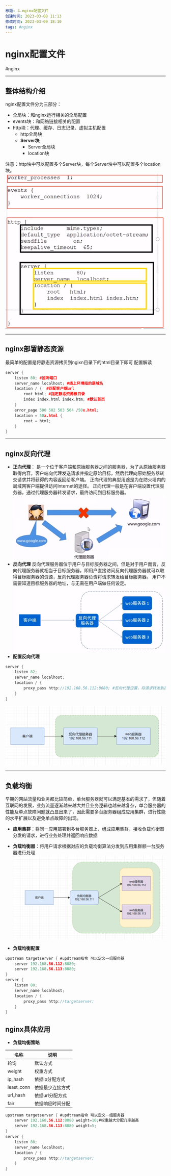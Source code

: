 ```yaml
---
标题: 4.nginx配置文件
创建时间: 2023-03-08 11:13
修改时间: 2023-03-09 18:10
tags: #nginx
---
```


# nginx配置文件
#nginx 

---
## 整体结构介绍
nginx配置文件分为三部分：
- 全局块：和nginx运行相关的全局配置
- events块：和网络链接相关的配置
- http块：代理、缓存、日志记录、虚拟主机配置
	- http全局块
	- **Server块**
		- Server全局块
		- location块

注意：http块中可以配置多个Server块，每个Server块中可以配置多个location块。
![Pasted image 20220929213128](../attachments/Pasted%20image%2020220929213128.png)

---
## nginx部署静态资源
最简单的配置是将静态资源拷贝到ngixn目录下的html目录下即可
配置解读
```cpp
server {
	listen 80; #监听端口
	server_name localhost; #线上环境指的是域名
	location / {  #匹配客户端url
		root html; #指定静态资源根目录
		index index.html index.htm; #默认首页
	}
	error_page 500 502 503 504 /50x.html;
	location = 50x.html {
		root = html;
	}
}
```
---
## nginx反向代理
- **正向代理**：
是一个位于客户端和原始服务器之间的服务器，为了从原始服务器取得内容，客户端向代理发送请求并指定原始目标，然后代理向原始服务器转交请求并将获得的内容返回给客户端。
正向代理的典型用途是为在防火墙内的局域网客户端提供访问Internet的途径。
正向代理一般是在客户端设置代理服务器，通过代理服务器转发请求，最终访问到目标服务器。
![Pasted image 20220930095117](../attachments/Pasted%20image%2020220930095117.png)
- **反向代理**
反向代理服务器位于用户与目标服务器之间，但是对于用户而言，反向代理服务器就相当于目标服务器，即用户直接访问反向代理服务器就可以取得目标服务器的资源，反向代理服务器负责将请求转发给目标服务器。
用户不需要知道目标服务器的地址，与无需在用户端做任何设定。
![Pasted image 20220930095501](../attachments/Pasted%20image%2020220930095501.png)
- **配置反向代理**

```c
server {
	listen 82;
	server_name localhost;
	location / {
		proxy_pass http://192.168.56.112:8080; #反向代理设置，将请求转发到指定服务器
	}
}
```

![Pasted image 20220930100245](../attachments/Pasted%20image%2020220930100245.png)

---

## 负载均衡
早期的网站流量和业务都比较简单，单台服务器就可以满足基本的需求了，但随着互联网的发展，业务流量逐渐越来越大并且业务逻辑也越来越复杂，单台服务器的性能及单点故障问题就凸显出来了，因此需要多台服务器组成应用集群，进行性能的水平扩展以及避免单点故障的出现。
- **应用集群**：将同一应用部署到多台服务器上，组成应用集群，接收负载均衡器分发的请求，进行业务处理并返回响应数据
- **负载均衡器**：将用户请求根据对应的负载均衡算法分发到应用集群额一台服务器进行处理
![Pasted image 20220930105315](../attachments/Pasted%20image%2020220930105315.png)

- **负载均衡配置**
```c
upstream targetserver { #updtream指令 可以定义一组服务器
	server 192.168.56.112:8080;
	server 192.168.56.113:8080;
}
server {
	listen 80;
	server_name localhost;
	location / {
		proxy_pass http://targetserver;
	}
}
```
## nginx具体应用
- **负载均衡策略**

|名称|说明|
|--|--|
|轮询|默认方式|
|weight|权重方式|
|ip_hash|依据ip分配方式|
|least_conn|依据最少连接方式|
|url_hash|依据url分配方式|
|fair|依据响应时间分配|
```c
upstream targetserver { #updtream指令 可以定义一组服务器
	server 192.168.56.112:8080 weight=10;#权重越大分配几率越高
	server 192.168.56.113:8080 weight=5;
}
server {
	listen 80;
	server_name localhost;
	location / {
		proxy_pass http://targetserver;
	}
}
```